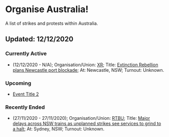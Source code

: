 # Organise Australia!
A list of strikes and protests within Australia.

## Updated: 12/12/2020

### Currently Active
* (12/12/2020 - N/A); Organisation/Union: [XR](https://rebellion.global/); Title: [Extinction Rebellion plans Newcastle port blockade](https://newcastleweekly.com.au/extinction-rebellion-plans-newcastle-port-blockade/); At: Newcastle, NSW; Turnout: Unknown.

### Upcoming
* [Event Title 2](https://github.com/SpaceManSparrow/OrganiseAustralia)

### Recently Ended

* (27/11/2020 - 27/11/2020); Organisation/Union: [RTBU](http://www.rtbu.org.au/); Title: [Major delays across NSW trains as unplanned strikes see services to grind to a halt](https://www.9news.com.au/national/nsw-train-delays-sydney-blue-mountains-gosford-services-disrupted-over-industrial-action/7827b2b8-4a0b-4ad8-bc45-df5acd373ea9); At: Sydney, NSW; Turnout: Unknown.
